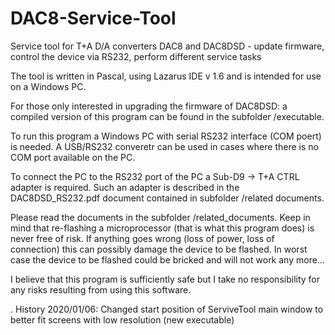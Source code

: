 # DAC8-Service-Tool
Service tool for T+A D/A converters DAC8 and DAC8DSD - update firmware, control the device via RS232, perform different service tasks

The tool is written in Pascal, using Lazarus IDE v 1.6 and is intended for use on a Windows PC.

For those only interested in upgrading the firmware of DAC8DSD:
a compiled version of this program can be found in the subfolder /executable.

To run this program a Windows PC with serial RS232 interface (COM poert) is needed.
A USB/RS232 converetr can be used in cases where there is no COM port available on the PC.

To connect the PC to the RS232 port of the PC a Sub-D9 -> T+A CTRL adapter is required.
Such an adapter is described in the DAC8DSD_RS232.pdf document contained in subfolder /related documents.

Please read the documents in the subfolder /related_documents.
Keep in mind that re-flashing a microprocessor (that is what this program does) 
is never free of risk. If anything goes wrong (loss of power, loss of connection) 
this can possibly damage the device to be flashed.
In worst case the device to be flashed could be bricked and will not work any more...

I believe that this program is sufficiently safe but I take no responsibility for any 
risks resulting from using this software.


.
History
2020/01/06: Changed start position of ServiveTool main window to better fit screens with low resolution (new executable)

